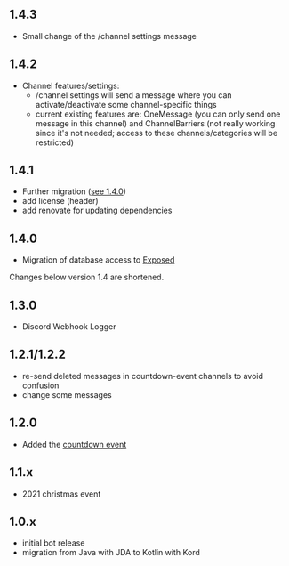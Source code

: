 ## 1.4.3

- Small change of the /channel settings message

## 1.4.2

- Channel features/settings:
  - /channel settings will send a message where you can activate/deactivate some channel-specific things
  - current existing features are: OneMessage (you can only send one message in this channel) and ChannelBarriers (not
    really working since it's not needed; access to these channels/categories will be restricted)

## 1.4.1

- Further migration ([see 1.4.0](#1.4.0))
- add license (header)
- add renovate for updating dependencies

## 1.4.0

- Migration of database access to [Exposed](https://github.com/JetBrains/Exposed)

Changes below version 1.4 are shortened.

## 1.3.0

- Discord Webhook Logger

## 1.2.1/1.2.2

- re-send deleted messages in countdown-event channels to avoid confusion
- change some messages

## 1.2.0

- Added the [countdown event](https://github.com/JvstvsHD/FoxesBot/blob/master/docs/countdown-event.md)

## 1.1.x

- 2021 christmas event

## 1.0.x

- initial bot release
- migration from Java with JDA to Kotlin with Kord